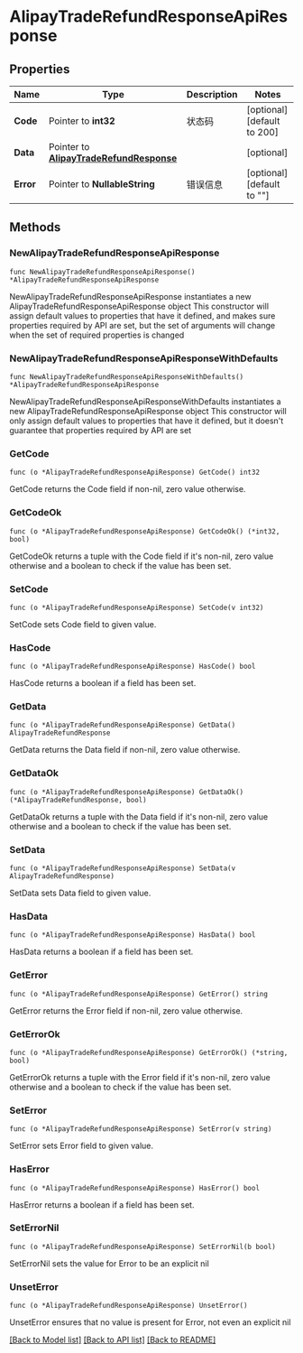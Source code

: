 # AlipayTradeRefundResponseApiResponse

## Properties

Name | Type | Description | Notes
------------ | ------------- | ------------- | -------------
**Code** | Pointer to **int32** | 状态码 | [optional] [default to 200]
**Data** | Pointer to [**AlipayTradeRefundResponse**](AlipayTradeRefundResponse.md) |  | [optional] 
**Error** | Pointer to **NullableString** | 错误信息 | [optional] [default to ""]

## Methods

### NewAlipayTradeRefundResponseApiResponse

`func NewAlipayTradeRefundResponseApiResponse() *AlipayTradeRefundResponseApiResponse`

NewAlipayTradeRefundResponseApiResponse instantiates a new AlipayTradeRefundResponseApiResponse object
This constructor will assign default values to properties that have it defined,
and makes sure properties required by API are set, but the set of arguments
will change when the set of required properties is changed

### NewAlipayTradeRefundResponseApiResponseWithDefaults

`func NewAlipayTradeRefundResponseApiResponseWithDefaults() *AlipayTradeRefundResponseApiResponse`

NewAlipayTradeRefundResponseApiResponseWithDefaults instantiates a new AlipayTradeRefundResponseApiResponse object
This constructor will only assign default values to properties that have it defined,
but it doesn't guarantee that properties required by API are set

### GetCode

`func (o *AlipayTradeRefundResponseApiResponse) GetCode() int32`

GetCode returns the Code field if non-nil, zero value otherwise.

### GetCodeOk

`func (o *AlipayTradeRefundResponseApiResponse) GetCodeOk() (*int32, bool)`

GetCodeOk returns a tuple with the Code field if it's non-nil, zero value otherwise
and a boolean to check if the value has been set.

### SetCode

`func (o *AlipayTradeRefundResponseApiResponse) SetCode(v int32)`

SetCode sets Code field to given value.

### HasCode

`func (o *AlipayTradeRefundResponseApiResponse) HasCode() bool`

HasCode returns a boolean if a field has been set.

### GetData

`func (o *AlipayTradeRefundResponseApiResponse) GetData() AlipayTradeRefundResponse`

GetData returns the Data field if non-nil, zero value otherwise.

### GetDataOk

`func (o *AlipayTradeRefundResponseApiResponse) GetDataOk() (*AlipayTradeRefundResponse, bool)`

GetDataOk returns a tuple with the Data field if it's non-nil, zero value otherwise
and a boolean to check if the value has been set.

### SetData

`func (o *AlipayTradeRefundResponseApiResponse) SetData(v AlipayTradeRefundResponse)`

SetData sets Data field to given value.

### HasData

`func (o *AlipayTradeRefundResponseApiResponse) HasData() bool`

HasData returns a boolean if a field has been set.

### GetError

`func (o *AlipayTradeRefundResponseApiResponse) GetError() string`

GetError returns the Error field if non-nil, zero value otherwise.

### GetErrorOk

`func (o *AlipayTradeRefundResponseApiResponse) GetErrorOk() (*string, bool)`

GetErrorOk returns a tuple with the Error field if it's non-nil, zero value otherwise
and a boolean to check if the value has been set.

### SetError

`func (o *AlipayTradeRefundResponseApiResponse) SetError(v string)`

SetError sets Error field to given value.

### HasError

`func (o *AlipayTradeRefundResponseApiResponse) HasError() bool`

HasError returns a boolean if a field has been set.

### SetErrorNil

`func (o *AlipayTradeRefundResponseApiResponse) SetErrorNil(b bool)`

 SetErrorNil sets the value for Error to be an explicit nil

### UnsetError
`func (o *AlipayTradeRefundResponseApiResponse) UnsetError()`

UnsetError ensures that no value is present for Error, not even an explicit nil

[[Back to Model list]](../README.md#documentation-for-models) [[Back to API list]](../README.md#documentation-for-api-endpoints) [[Back to README]](../README.md)


